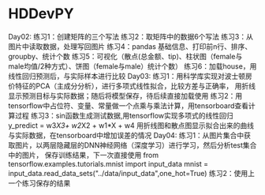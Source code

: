 # HDDevPY
Day02:
练习1：创建矩阵的三个写法
练习2：取矩阵中的数据6个写法
练习3：从图片中读取数据，处理写回图片
练习4：pandas 基础信息、打印前n行、排序、groupby、统计个数
练习5：可视化（散点(总金额、tip)、柱状图（female与male均值/2种方式）、饼图（female与male）统计个数）
练习6：加载house，用线性回归预测后，与实际样本进行比较
Day03:
练习1：用科学库实现对波士顿房价特征的PCA（主成分分析），进行多项式线性拟合，比较方差与正确率，
用折线显示预测目标与实际数据；随后将模型保存，待后续直接加载使用
练习2：用tensorflow中占位符、变量、常量做一个点乘与乘法计算，用tensorboard查看计算过程
练习3：sin函数生成测试数据,用tensorflow实现多项式的线性回归  y_predict = w3*X3+ w2*X2 + w1*X + w4
用折线图和散点图显示拟合出来的曲线与实际数据，在tensorboard中增加误差的情况
Day04:
练习1：从图片集合中获取图片，以两层隐藏层的DNN神经网络（深度学习）进行学习，然后分析test集合中的图片，
保存训练结果，下一次直接使用
from tensorflow.examples.tutorials.mnist import input_data
mnist = input_data.read_data_sets("../data/input_data",one_hot=True)
练习2：使用上一个练习保存的结果